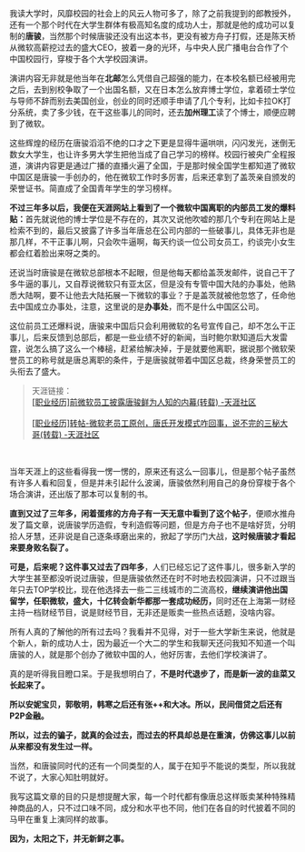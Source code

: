 <p>我读大学时，风靡校园的社会上的风云人物可多了，除了之前我提到的郎教授外，还有一个那个时代在大学生群体有极高知名度的成功人士，那就是他的成功可以复制的<b>唐骏</b>，当然那个时候唐骏还没有出这本书，更没有被方舟子打假，还是陈天桥从微软高薪挖过去的盛大CEO，披着一身的光环，与中央人民广播电台合作了个中国校园行，穿梭于各个大学校园演讲。</p><p>演讲内容无非就是他当年在<b>北邮</b>怎么凭借自己超强的能力，在本校名额已经被用完之后，去到别校争取了一个出国名额，又在日本怎么放弃博士学位，拿着硕士学位与导师不辞而别去美国创业，创业的同时还顺手申请了几个专利，比如卡拉OK打分系统，卖了多少钱，在干这些事儿的同时，还去<b>加州理工</b>读了个博士，顺便应聘到了微软。</p><p>这些辉煌的经历在唐骏滔滔不绝的口才之下更是显得牛逼哄哄，闪闪发光，迷倒无数女大学生，也让许多男大学生把他当成了自己学习的榜样。校园行被央广全程报道，演讲内容更是通过广播的直播火遍了全国，于是那时候全国学生都知道了微软中国区是唐骏一手创办的，他在微软工作时多厉害，后来还拿到了盖茨亲自颁发的荣誉证书。简直成了全国青年学生的学习榜样。</p><p><b>不过三年多以后，我便在天涯网站上看到了一个微软中国离职的内部员工发的爆料贴：</b>首先就说他的博士学位是不存在的，其次又说他吹嘘的那几个专利在网站上是检索不到的，最后又披露了许多当年唐总在公司内部的一些破事儿，具体无非也是那几样，不干正事儿啊，只会吹牛逼啊，每天约谈一位公司女员工，约谈完小女生都会红着脸出来呀之类的。</p><p>还说当时唐骏是在微软总部根本不起眼，但是他每天都给盖茨发邮件，说自己干了多牛逼的事儿，又自荐说微软只有亚太区，但是没有专管中国大陆的办事处，他熟悉大陆啊，要不让他去大陆拓展一下微软的事业？于是盖茨就被他忽悠了，任命他去中国成立办事处，注意，这里说的是<b>办事处</b>，而不是什么中国区公司。</p><p>这位前员工还爆料说，唐骏来中国后只会利用微软的名号宣传自己，却不怎么干正事儿，后来反馈到总部后，都是一些业绩不好的新闻，当时鲍尔默知道后大发雷霆，说怎么搞了这么一个棒槌，赶紧给解决掉，于是就要他离职，据说那个微软荣誉员工的称号就是唐总离职的条件，于是唐骏就带着中国区总裁，终身荣誉员工的头衔去了盛大。</p><blockquote>天涯链接：<br/><a href="https://link.zhihu.com/?target=http%3A//bbs.tianya.cn/m/post-no20-218486-1.shtml" class=" wrap external" target="_blank" rel="nofollow noreferrer">[职业经历]前微软员工披露唐骏鲜为人知的内幕(转载) -天涯社区</a><br/><br/><a href="https://link.zhihu.com/?target=http%3A//bbs.tianya.cn/m/post-no20-221672-1.shtml" class=" wrap external" target="_blank" rel="nofollow noreferrer">[职业经历]转帖-微软老员工原创，唐氏开发模式咋回事，说不完的三秘大哥(转载) -天涯社区</a></blockquote><p class="ztext-empty-paragraph"><br/></p><p>当年天涯上的这些看得我一愣一愣的，原来还有这么一回事儿，但是那个帖子虽然有许多人看和回复，但是并未引起什么波澜，唐骏依然利用自己的身份穿梭于各个场合演讲，还出版了那本可以复制的书。</p><p><b>直到又过了三年多，闲着蛋疼的方舟子有一天无意中看到了这个帖子</b>，便顺水推舟发了篇文章，说唐骏学历造假，专利造假等问题，但是方舟子也不是啥好货，分明拾人牙慧，还非说是自己逐条琢磨出来的，掀起了学历门大战，<b>这时候唐骏才看起来要身败名裂了。</b></p><p><b>可是，后来呢？这件事又过去了四年多</b>，人们已经忘记了这件事儿，很多新入学的大学生甚至都没听说过唐骏，但是唐骏依然还在时不时地去校园演讲，只不过跟当年只去TOP学校比，现在他选择去一些二三线城市的二流高校，<b>继续演讲他出国留学，任职微软，盛大，十亿转会新华都那一套成功经历，</b>同时还在上海第一财经主持一档财经节目，说是财经节目，无非还是贩卖一些热点话题，没啥内容。</p><p>所有人真的了解他的所有过去吗？我看并不见得，对于一些大学新生来说，他就是个新人，新的成功人士，因为最近一个大二的学生和我聊天还问我知不知道一个叫唐骏的人，就是那个创办了微软中国的人，他好厉害，去他们学校演讲了。</p><p>真的是听得我目瞪口呆。于是我想明白了，<b>不是时代退步了，而是新一波的韭菜又长起来了。</b></p><p><b>所以安妮宝贝，郭敬明，韩寒之后还有张++和大冰。所以，民间借贷之后还有P2P金融。</b></p><p><b>所以，过去的骗子，就真的会过去，而过去的杯具却总是在重演，仿佛这事儿以前从来都没有发生过一样。</b></p><p>当然，和唐骏同时代的还有一个同类型的人，属于在知乎不能说的类型，所以我就不说了，大家心知肚明就好。</p><p>我写这篇文章的目的只是想提醒大家，每一个时代都有像唐总这样贩卖某种特殊精神商品的人，只不过口味不同，成分和水平也不同，他们在各自的时代披着不同的马甲在重复上演同样的故事。</p><p><b>因为，太阳之下，并无新鲜之事。</b></p><p></p>